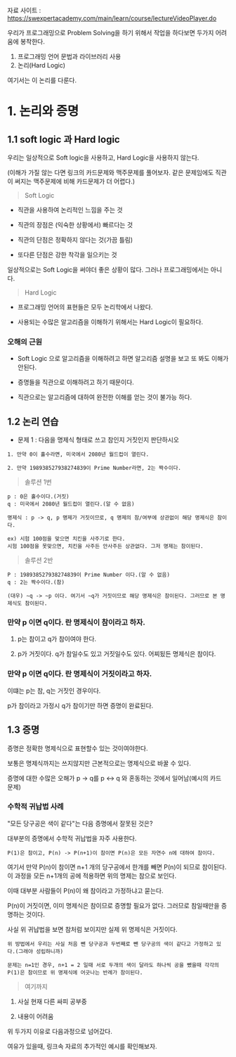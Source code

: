 자료 사이트 : https://swexpertacademy.com/main/learn/course/lectureVideoPlayer.do

우리가 프로그래밍으로 Problem Solving을 하기 위해서 작업을 하다보면 두가지 어려움에 봉착한다.

1. 프로그래밍 언어 문법과 라이브러리 사용
2. 논리(Hard Logic)

여기서는 이 논리를 다룬다.

# 1. 논리와 증명

## 1.1 soft logic 과 Hard logic

우리는 일상적으로 Soft logic을 사용하고, Hard Logic을 사용하지 않는다.

(이해가 가질 않는 다면 링크의 카드문제와 맥주문제를 풀어보자. 같은 문제임에도 직관이 써지는 맥주문제에 비해 카드문제가 더 어렵다.)

> Soft Logic

- 직관을 사용하여 논리적인 느낌을 주는 것

- 직관의 장점은 (익숙한 상황에서) 빠르다는 것

- 직관의 단점은 정확하지 않다는 것(가끔 틀림)

- 또다른 단점은 강한 착각을 일으키는 것

일상적으로는 Soft Logic을 써야더 좋은 상황이 많다. 그러나 프로그래밍에서는 아니다.

> Hard Logic

- 프로그래밍 언어의 표현들은 모두 논리학에서 나왔다.

- 사용되는 수많은 알고리즘을 이해하기 위해서는 Hard Logic이 필요하다.

### 오해의 근원

- Soft Logic 으로 알고리즘을 이해하려고 하면 알고리즘 설명을 보고 또 봐도 이해가 안된다.

- 증명들을 직관으로 이해하려고 하기 때문이다.

- 직관으로는 알고리즘에 대하여 완전한 이해를 얻는 것이 불가능 하다.

## 1.2 논리 연습

- 문제 1 : 다음을 명제식 형태로 쓰고 참인지 거짓인지 판단하시오

```
1. 만약 0이 홀수라면, 미국에서 2080년 월드컵이 열린다.

2. 만약 198938527938274839이 Prime Number라면, 2는 짝수이다.
```

> 솔루션 1번

```
p : 0은 홀수이다.(거짓)
q : 미국에서 2080년 월드컵이 열린다.(알 수 없음)

명제식 : p -> q, p 명제가 거짓이므로, q 명제의 참/여부에 상관없이 해당 명제식은 참이다.

ex) 시험 100점을 맞으면 치킨을 사주기로 한다.
시험 100점을 못맞으면, 치킨을 사주든 안사주든 상관없다. 그저 명제는 참이된다.
```

> 솔루션 2반

```
P : 198938527938274839이 Prime Number 이다.(알 수 없음)
q : 2는 짝수이다.(참)

(대우) ~q -> ~p 이다. 여기서 ~q가 거짓이므로 해당 명제식은 참이된다. 그러므로 본 명제식도 참이된다.
```

### 만약 p 이면 q이다. 란 명제식이 참이라고 하자.

1. p는 참이고 q가 참이여야 한다.

2. p가 거짓이다. q가 참일수도 있고 거짓일수도 있다. 어찌됬든 명제식은 참이다.

### 만약 p 이면 q이다. 란 명제식이 거짓이라고 하자.

이떄는 p는 참, q는 거짓인 경우이다.

p가 참이라고 가정시 q가 참이기만 하면 증명이 완료된다.

## 1.3 증명

증명은 정확한 명제식으로 표현할수 있는 것이여야한다.

보통은 명제식까지는 쓰지않지만 근본적으로는 명제식으로 바꿀 수 있다.

증명에 대한 수많은 오해가 p -> q를 p <-> q 와 혼동하는 것에서 일어남(예시의 카드 문제)

### 수학적 귀납법 사례

"모든 당구공은 색이 같다"는 다음 증명에서 잘못된 것은?

대부분의 증명에서 수학적 귀납법을 자주 사용한다.

```
P(1)은 참이고, P(n) -> P(n+1)이 참이면 P(n)은 모든 자연수 n에 대하여 참이다.
```

여기서 만약 P(n)이 참이면 n+1 개의 당구공에서 한개를 빼면 P(n)이 되므로 참이된다. 이 과정을 모든 n+1개의 공에 적용하면 위의 명제는 참으로 보인다.

이때 대부분 사람들이 P(n)이 왜 참이라고 가정하냐고 묻는다.

P(n)이 거짓이면, 이미 명제식은 참이므로 증명할 필요가 없다. 그러므로 참일때만을 증명하는 것이다.

사실 위 귀납법을 보면 참처럼 보이지만 실제 위 명제식은 거짓이다.

```
위 방법에서 우리는 사실 처음 뺀 당구공과 두번째로 뺀 당구공의 색이 같다고 가정하고 있다.(그래야 성립하니까)

문제는 n=1인 경우, n+1 = 2 일때 서로 두개의 색이 달라도 하나씩 공을 뺐을때 각각의 P(1)은 참이므로 위 명제식에 어긋나는 반례가 참이된다.

```

> 여기까지

1. 사실 현재 다른 싸피 공부중

2. 내용이 어려움

위 두가지 이유로 다음과정으로 넘어갔다.

여유가 있을때, 링크속 자료의 추가적인 예시를 확인해보자.

